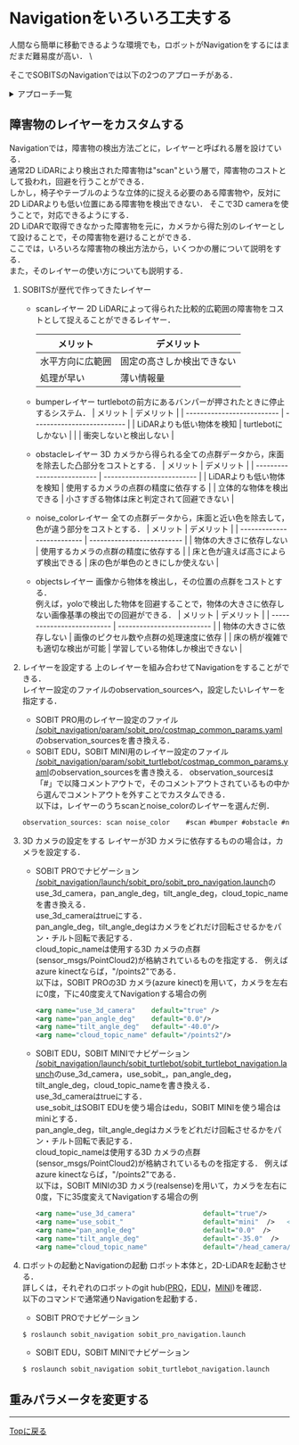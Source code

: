 # Navigationをいろいろ工夫する
人間なら簡単に移動できるような環境でも，ロボットがNavigationをするにはまだまだ難易度が高い． \
<!-- そのため，どうしても人間のようにそのときそのときの状況に合わせた -->
そこでSOBITSのNavigationでは以下の2つのアプローチがある．

<details>
  <summary>アプローチ一覧</summary>
  <ol>
    <li>
      <a href="#障害物のレイヤーをカスタムする">概要</a>
    </li>
    <li>
      <a href="#重みパラメータを変更する">概要</a>
    </li>
  </ol>
</details>

## 障害物のレイヤーをカスタムする
Navigationでは，障害物の検出方法ごとに，レイヤーと呼ばれる層を設けている．\
通常2D LiDARにより検出された障害物は"scan"という層で，障害物のコストとして扱われ，回避を行うことができる． \
しかし，椅子やテーブルのような立体的に捉える必要のある障害物や，反対に2D LiDARよりも低い位置にある障害物を検出できない．
そこで3D cameraを使うことで，対応できるようにする． \
2D LiDARで取得できなかった障害物を元に，カメラから得た別のレイヤーとして設けることで，その障害物を避けることができる． \
ここでは，いろいろな障害物の検出方法から，いくつかの層について説明をする． \
また，そのレイヤーの使い方についても説明する．


1. SOBITSが歴代で作ってきたレイヤー
    - scanレイヤー
    2D LiDARによって得られた比較的広範囲の障害物をコストとして捉えることができるレイヤー．

        | メリット  | デメリット |
        | -------------------------- | -------------------------- |
        | 水平方向に広範囲 | 固定の高さしか検出できない |
        | 処理が早い | 薄い情報量 |

    - bumperレイヤー
    turtlebotの前方にあるバンパーが押されたときに停止するシステム．
    | メリット  | デメリット |
    | -------------------------- | -------------------------- |
    | LiDARよりも低い物体を検知 | turtlebotにしかない |
    |  | 衝突しないと検出しない |

    - obstacleレイヤー
    3D カメラから得られる全ての点群データから，床面を除去した凸部分をコストとする．
    | メリット  | デメリット |
    | -------------------------- | -------------------------- |
    | LiDARよりも低い物体を検知 | 使用するカメラの点群の精度に依存する |
    | 立体的な物体を検出できる | 小さすぎる物体は床と判定されて回避できない |

    - noise_colorレイヤー
    全ての点群データから，床面と近い色を除去して，色が違う部分をコストとする．
    | メリット  | デメリット |
    | -------------------------- | -------------------------- |
    | 物体の大きさに依存しない | 使用するカメラの点群の精度に依存する |
    | 床と色が違えば高さによらず検出できる | 床の色が単色のときにしか使えない |

    - objectsレイヤー
    画像から物体を検出し，その位置の点群をコストとする．\
    例えば，yoloで検出した物体を回避することで，物体の大きさに依存しない画像基準の検出での回避ができる．
    | メリット  | デメリット |
    | -------------------------- | -------------------------- |
    | 物体の大きさに依存しない | 画像のピクセル数や点群の処理速度に依存 |
    | 床の柄が複雑でも適切な検出が可能 | 学習している物体しか検出できない |


2. レイヤーを設定する
    上のレイヤーを組み合わせてNavigationをすることができる．\
    レイヤー設定のファイルのobservation_sourcesへ，設定したいレイヤーを指定する．
    - SOBIT PRO用のレイヤー設定のファイル \
        [/sobit_navigation/param/sobit_pro/costmap_common_params.yaml](/sobit_navigation/param/sobit_pro/costmap_common_params.yaml)のobservation_sourcesを書き換える．
    - SOBIT EDU，SOBIT MINI用のレイヤー設定のファイル \
        [/sobit_navigation/param/sobit_turtlebot/costmap_common_params.yaml](/sobit_navigation/param/sobit_turtlebot/costmap_common_params.yaml)のobservation_sourcesを書き換える．
    observation_sourcesは「#」で以降コメントアウトで，そのコメントアウトされているもの中から選んでコメントアウトを外すことでカスタムできる．\
    以下は，レイヤーのうちscanとnoise_colorのレイヤーを選んだ例．
    ```xml
    observation_sources: scan noise_color    #scan #bumper #obstacle #noise_color #objects
    ```


3. 3D カメラの設定をする
    レイヤーが3D カメラに依存するものの場合は，カメラを設定する．
    - SOBIT PROでナビゲーション
        [/sobit_navigation/launch/sobit_pro/sobit_pro_navigation.launch](/sobit_navigation/launch/sobit_pro/sobit_pro_navigation.launch)のuse_3d_camera，pan_angle_deg，tilt_angle_deg，cloud_topic_nameを書き換える．\
        use_3d_cameraはtrueにする．\
        pan_angle_deg，tilt_angle_degはカメラをどれだけ回転させるかをパン・チルト回転で表記する．\
        cloud_topic_nameは使用する3D カメラの点群(sensor_msgs/PointCloud2)が格納されているものを指定する．
        例えばazure kinectならば，"/points2"である．\
        以下は，SOBIT PROの3D カメラ(azure kinect)を用いて，カメラを左右に0度，下に40度変えてNavigationする場合の例
        ```xml
        <arg name="use_3d_camera"    default="true" />
        <arg name="pan_angle_deg"    default="0.0"/>
        <arg name="tilt_angle_deg"   default="-40.0"/>
        <arg name="cloud_topic_name" default="/points2"/>
        ```
    - SOBIT EDU，SOBIT MINIでナビゲーション
        [/sobit_navigation/launch/sobit_turtlebot/sobit_turtlebot_navigation.launch](/sobit_navigation/launch/sobit_turtlebot/sobit_turtlebot_navigation.launch)のuse_3d_camera，use_sobit_，pan_angle_deg，tilt_angle_deg，cloud_topic_nameを書き換える．\
        use_3d_cameraはtrueにする．\
        use_sobit_はSOBIT EDUを使う場合はedu，SOBIT MINIを使う場合はminiとする．\
        pan_angle_deg，tilt_angle_degはカメラをどれだけ回転させるかをパン・チルト回転で表記する．\
        cloud_topic_nameは使用する3D カメラの点群(sensor_msgs/PointCloud2)が格納されているものを指定する．
        例えばazure kinectならば，"/points2"である．\
        以下は，SOBIT MINIの3D カメラ(realsense)を用いて，カメラを左右に0度，下に35度変えてNavigationする場合の例
        ```xml
        <arg name="use_3d_camera"                 default="true"/>
        <arg name="use_sobit_"                    default="mini"  />   <!-- edu or mini -->
        <arg name="pan_angle_deg"                 default="0.0"  />
        <arg name="tilt_angle_deg"                default="-35.0"  />
        <arg name="cloud_topic_name"              default="/head_camera/depth_registered/points"/>  <!-- azure_kinect="/points2", realsense="/head_camera/depth_registered/points" -->
        ```

4. ロボットの起動とNavigationの起動
    ロボット本体と，2D-LiDARを起動させる．\
    詳しくは，それぞれのロボットのgit hub([PRO](https://github.com/TeamSOBITS/sobit_pro.git)，[EDU](https://github.com/TeamSOBITS/sobit_edu.git)，[MINI](https://github.com/TeamSOBITS/sobit_mini.git))を確認．\
    以下のコマンドで通常通りNavigationを起動する． 
    - SOBIT PROでナビゲーション
    ```sh
    $ roslaunch sobit_navigation sobit_pro_navigation.launch
    ```
    - SOBIT EDU，SOBIT MINIでナビゲーション
    ```sh
    $ roslaunch sobit_navigation sobit_turtlebot_navigation.launch
    ```

## 重みパラメータを変更する


<!-- -----------------------------以下修正前のもの----------------------------- -->



<!-- # [SOBIT Navigation](/sobit_navigation) 
- 自律移動パッケージ 

## 01. [sobit_turtlebot_navigation.launch](/sobit_navigation/launch/sobit_turtlebot/sobit_turtlebot_navigation.launch)
- SOBIT EDU, MINI用のrviz上の「2D Nav Goal」などから目的地を与え、そこまで自律移動する(2次元地図からの2次元地図を使用)
- **使う前に**
    - [sobit_turtlebot_navigation.launch](/sobit_navigation/launch/sobit_turtlebot_navigation.launch)の「map_file」に地点登録するMapのファイルパスを記入

    ```python
    $ roslaunch sobit_navigation sobit_turtlebot_navigation.launch
    # rvizなし
    $ roslaunch sobit_navigation sobit_turtlebot_navigation.launch rviz:=false
    # rqt_reconfigureによるパラメータ調整
    $ roslaunch sobit_navigation sobit_turtlebot_navigation.launch rqt_reconfigure:=true
    # velocity_smootherなし
    $ roslaunch sobit_navigation sobit_turtlebot_navigation.launch use_smoother:=false
    ```
    ※rqt_reconfigureはパラメータを動的に変更できるが，パラメータファイルは上書きされません。  
    ※rqt_reconfigureでパラメータを調整後、パラメータファイルを手打ちで変更してください。   -->

<!-- ## 02. [sobit_turtlebot_navigation_multi_sensor.launch](/sobit_navigation/launch/sobit_turtlebot/sobit_turtlebot_navigation_multi_sensor.launch)
- SOBIT EDU, MINI用のrviz上の「2D Nav Goal」などから目的地を与え、そこまで自律移動する(Octomapからの投影2次元地図(projected_map)を使用)
- **使う前に**
    - [sobit_turtlebot_navigation_multi_sensor.launch](sobit_navigation/launch/sobit_turtlebot/sobit_turtlebot_navigation_multi_sensor.launch)の「map_file」に地点登録するMapのファイルパスを記入

    ```python
    $ roslaunch sobit_navigation sobit_turtlebot_navigation_multi_sensor.launch
    # rvizなし
    $ roslaunch sobit_navigation sobit_turtlebot_navigation_multi_sensor.launch rviz:=false
    # rqt_reconfigureによるパラメータ調整
    $ roslaunch sobit_navigation sobit_turtlebot_navigation_multi_sensor.launch rqt_reconfigure:=true
    # velocity_smootherなし
    $ roslaunch sobit_navigation sobit_turtlebot_navigation.launch use_smoother:=false
    # カメラの向きの変更
    $ roslaunch sobit_navigation sobit_turtlebot_navigation_multi_sensor.launch use_pantilt_controll:=true use_sobit_mini:=false pan_angle_deg:=0.0 tilt_angle_deg:=10.0
    ```
    ※rqt_reconfigureはパラメータを動的に変更できるが，パラメータファイルは上書きされません。  
    ※rqt_reconfigureでパラメータを調整後、パラメータファイルを手打ちで変更してください。   -->

<!-- ## 03 [sobit_turtlebot_navigation_gmapping.launch](/sobit_navigation/launch/sobit_turtlebot/sobit_turtlebot_navigation_gmapping.launch)
- SOBIT EDU, MINI用のrviz上の「2D Nav Goal」などから目的地を与え、そこまで自律移動する(2次元地図からの2次元地図を使用)
- このとき地図生成も行う
    ```python
    $ roslaunch sobit_navigation sobit_turtlebot_navigation_gmapping.launch
    ``` -->

<!-- ## 04. [sobit_pro_navigation.launch](/sobit_navigation/launch/sobit_pro/sobit_pro_navigation.launch)
- SOBIT PRO用のrviz上の「2D Nav Goal」などから目的地を与え、そこまで自律移動する(2次元地図からの2次元地図を使用)
- **使う前に**
    - [sobit_pro_navigation.launch](/sobit_navigation/launch/sobit_pro/sobit_pro_navigation.launch)の「map_file」に地点登録するMapのファイルパスを記入

    ```python
    $ roslaunch sobit_navigation sobit_pro_navigation.launch
    # rvizなし
    $ roslaunch sobit_navigation sobit_pro_navigation.launch rviz:=false
    # rqt_reconfigureによるパラメータ調整
    $ roslaunch sobit_navigation sobit_pro_navigation.launch rqt_reconfigure:=true
    ```
    ※rqt_reconfigureはパラメータを動的に変更できるが，パラメータファイルは上書きされません。  
    ※rqt_reconfigureでパラメータを調整後、パラメータファイルを手打ちで変更してください。   -->

<!-- ## 05. [sobit_pro_navigation_multi_sensor.launch](/sobit_navigation/launch/sobit_pro/sobit_pro_navigation_multi_sensor.launch)
- SOBIT PRO用のrviz上の「2D Nav Goal」などから目的地を与え、そこまで自律移動する(Octomapからの投影2次元地図(projected_map)を使用)
- **使う前に**
    - [sobit_pro_navigation_multi_sensor.launch](sobit_navigation/launch/sobit_pro/sobit_pro_navigation_multi_sensor.launch)の「map_file」に地点登録するMapのファイルパスを記入

    ```python
    $ roslaunch sobit_navigation sobit_pro_navigation_multi_sensor.launch
    # rvizなし
    $ roslaunch sobit_navigation sobit_pro_navigation_multi_sensor.launch rviz:=false
    # rqt_reconfigureによるパラメータ調整
    $ roslaunch sobit_navigation sobit_pro_navigation_multi_sensor.launch rqt_reconfigure:=true
    # カメラの向きの変更
    $ roslaunch sobit_navigation sobit_pro_navigation_multi_sensor.launch use_pantilt_controll:=true pan_angle_deg:=0.0 tilt_angle_deg:=10.0
    ```
    ※rqt_reconfigureはパラメータを動的に変更できるが，パラメータファイルは上書きされません。  
    ※rqt_reconfigureでパラメータを調整後、パラメータファイルを手打ちで変更してください。   -->

<!-- ## 06 [sobit_pro_navigation_gmapping.launch](/sobit_navigation/launch/sobit_pro/sobit_pro_navigation_gmapping.launch)
- SOBIT PRO用のrviz上の「2D Nav Goal」などから目的地を与え、そこまで自律移動する(2次元地図からの2次元地図を使用)
- このとき地図生成も行う
    ```python
    $ roslaunch sobit_navigation sobit_pro_navigation_gmapping.launch
    ``` -->

---

[Topに戻る](https://github.com/TeamSOBITS/sobit_navigation_stack)

